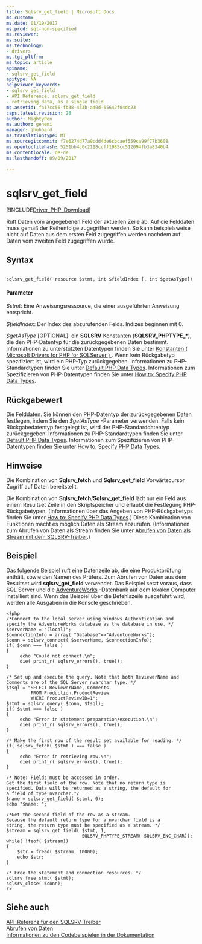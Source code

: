```yaml
---
title: Sqlsrv_get_field | Microsoft Docs
ms.custom: 
ms.date: 01/19/2017
ms.prod: sql-non-specified
ms.reviewer: 
ms.suite: 
ms.technology:
- drivers
ms.tgt_pltfrm: 
ms.topic: article
apiname:
- sqlsrv_get_field
apitype: NA
helpviewer_keywords:
- sqlsrv_get_field
- API Reference, sqlsrv_get_field
- retrieving data, as a single field
ms.assetid: fa17cc56-fb38-433b-a40d-65642f04dc23
caps.latest.revision: 28
author: MightyPen
ms.author: genemi
manager: jhubbard
ms.translationtype: MT
ms.sourcegitcommit: f7e6274d77a9cdd4de6cbcaef559ca99f77b3608
ms.openlocfilehash: 5251bb4c0c2118ccff1985cc512094fb3a8340b4
ms.contentlocale: de-de
ms.lasthandoff: 09/09/2017

---
```

# <a name="sqlsrvgetfield"></a>sqlsrv_get_field
[!INCLUDE[Driver_PHP_Download](../../includes/driver_php_download.md)]

Ruft Daten vom angegebenen Feld der aktuellen Zeile ab. Auf die Felddaten muss gemäß der Reihenfolge zugegriffen werden. So kann beispielsweise nicht auf Daten aus dem ersten Feld zugegriffen werden nachdem auf Daten vom zweiten Feld zugegriffen wurde.  
  
## <a name="syntax"></a>Syntax  
  
```  
  
sqlsrv_get_field( resource $stmt, int $fieldIndex [, int $getAsType])  
```  
  
#### <a name="parameters"></a>Parameter  
*$stmt*: Eine Anweisungsressource, die einer ausgeführten Anweisung entspricht.  
  
*$fieldIndex*: Der Index des abzurufenden Felds. Indizes beginnen mit 0.  
  
*$getAsType* [OPTIONAL]: ein **SQLSRV** Konstanten (**SQLSRV_PHPTYPE_\***), die den PHP-Datentyp für die zurückgegebenen Daten bestimmt. Informationen zu unterstützten Datentypen finden Sie unter [Konstanten &#40; Microsoft Drivers for PHP for SQLServer &#41; ](../../connect/php/constants-microsoft-drivers-for-php-for-sql-server.md). Wenn kein Rückgabetyp spezifiziert ist, wird ein PHP-Typ zurückgegeben. Informationen zu PHP-Standardtypen finden Sie unter [Default PHP Data Types](../../connect/php/default-php-data-types.md). Informationen zum Spezifizieren von PHP-Datentypen finden Sie unter [How to: Specify PHP Data Types](../../connect/php/how-to-specify-php-data-types.md).  
  
## <a name="return-value"></a>Rückgabewert  
Die Felddaten. Sie können den PHP-Datentyp der zurückgegebenen Daten festlegen, indem Sie den *$getAsType* -Parameter verwenden. Falls kein Rückgabedatentyp festgelegt ist, wird der PHP-Standarddatentyp zurückgegeben. Informationen zu PHP-Standardtypen finden Sie unter [Default PHP Data Types](../../connect/php/default-php-data-types.md). Informationen zum Spezifizieren von PHP-Datentypen finden Sie unter [How to: Specify PHP Data Types](../../connect/php/how-to-specify-php-data-types.md).  
  
## <a name="remarks"></a>Hinweise  
Die Kombination von **Sqlsrv_fetch** und **Sqlsrv_get_field** Vorwärtscursor Zugriff auf Daten bereitstellt.  
  
Die Kombination von **Sqlsrv_fetch**/**Sqlsrv_get_field** lädt nur ein Feld aus einem Resultset Zeile in den Skriptspeicher und erlaubt die Festlegung PHP-Rückgabetypen. (Informationen über das Angeben von PHP-Rückgabetyps finden Sie unter [How to: Specify PHP Data Types](../../connect/php/how-to-specify-php-data-types.md).) Diese Kombination von Funktionen macht es möglich Daten als Stream abzurufen. (Informationen zum Abrufen von Daten als Stream finden Sie unter [Abrufen von Daten als Stream mit dem SQLSRV-Treiber](../../connect/php/retrieving-data-as-a-stream-using-the-sqlsrv-driver.md).)  
  
## <a name="example"></a>Beispiel  
Das folgende Beispiel ruft eine Datenzeile ab, die eine Produktprüfung enthält, sowie den Namen des Prüfers. Zum Abrufen von Daten aus dem Resultset wird **sqlsrv_get_field** verwendet. Das Beispiel setzt voraus, dass SQL Server und die [AdventureWorks](http://go.microsoft.com/fwlink/?LinkID=67739) -Datenbank auf dem lokalen Computer installiert sind. Wenn das Beispiel über die Befehlszeile ausgeführt wird, werden alle Ausgaben in die Konsole geschrieben.  
  
```  
<?php  
/*Connect to the local server using Windows Authentication and  
specify the AdventureWorks database as the database in use. */  
$serverName = "(local)";  
$connectionInfo = array( "Database"=>"AdventureWorks");  
$conn = sqlsrv_connect( $serverName, $connectionInfo);  
if( $conn === false )  
{  
     echo "Could not connect.\n";  
     die( print_r( sqlsrv_errors(), true));  
}  
  
/* Set up and execute the query. Note that both ReviewerName and  
Comments are of the SQL Server nvarchar type. */  
$tsql = "SELECT ReviewerName, Comments   
         FROM Production.ProductReview  
         WHERE ProductReviewID=1";  
$stmt = sqlsrv_query( $conn, $tsql);  
if( $stmt === false )  
{  
     echo "Error in statement preparation/execution.\n";  
     die( print_r( sqlsrv_errors(), true));  
}  
  
/* Make the first row of the result set available for reading. */  
if( sqlsrv_fetch( $stmt ) === false )  
{  
     echo "Error in retrieving row.\n";  
     die( print_r( sqlsrv_errors(), true));  
}  
  
/* Note: Fields must be accessed in order.  
Get the first field of the row. Note that no return type is  
specified. Data will be returned as a string, the default for  
a field of type nvarchar.*/  
$name = sqlsrv_get_field( $stmt, 0);  
echo "$name: ";  
  
/*Get the second field of the row as a stream.  
Because the default return type for a nvarchar field is a  
string, the return type must be specified as a stream. */  
$stream = sqlsrv_get_field( $stmt, 1,   
                            SQLSRV_PHPTYPE_STREAM( SQLSRV_ENC_CHAR));  
while( !feof( $stream))  
{   
    $str = fread( $stream, 10000);  
    echo $str;  
}  
  
/* Free the statement and connection resources. */  
sqlsrv_free_stmt( $stmt);  
sqlsrv_close( $conn);  
?>  
```  
  
## <a name="see-also"></a>Siehe auch  
[API-Referenz für den SQLSRV-Treiber](../../connect/php/sqlsrv-driver-api-reference.md)  
[Abrufen von Daten](../../connect/php/retrieving-data.md)  
[Informationen zu den Codebeispielen in der Dokumentation](../../connect/php/about-code-examples-in-the-documentation.md)  
  

